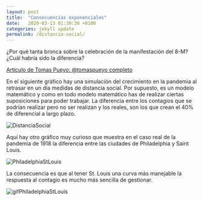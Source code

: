 ```yaml
---
layout: post
title:  "Consecuencias exponenciales"
date:   2020-03-13 01:30:30 +0100
categories: jekyll update
permalink: /distancia-social/
---
```


¿Por qué tanta bronca sobre la celebración de la manifestación del 8-M? ¿Cuál habría sido la diferencia?

[Artículo de Tomas Pueyo: @tomaspueyo completo](https://medium.com/@tomaspueyo/coronavirus-act-today-or-people-will-die-f4d3d9cd99ca)

En el siguiente gráfico hay una simulación del crecimiento en la pandemia al retrasar en un día medidas de distancia social. Por supuesto, es un modelo matemático y como en todo modelo matemático has de realizar ciertas suposiciones para poder trabajar. La diferencia entre los contagios que se podrían realizar pero no ser realizan y los reales, son los que crean el 40% de diferencial a largo plazo.

<img src="../assets/images/2020/03/20200313f1.jpg" alt="DistanciaSocial">

Aquí hay otro gráfico muy curioso que muestra en el caso real de la pandemia de 1918 la diferencia entre las ciudades de Philadelphia y Saint Louis.

<img src="../assets/images/2020/03/20200313f2.jpg" alt="PhiladelphiaStLouis">

La consecuencia es que al tener St. Louis una curva más manejable la respuesta al contagio es mucho más sencilla de gestionar.

<img src="../assets/images/2020/03/20200313f3.gif" alt="gifPhiladelphiaStLouis">
